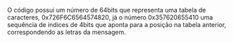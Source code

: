 O código possui um número de 64bits que representa uma tabela de caracteres, 0x726F6C6564574820, já o número 0x357620655410  uma sequência de indices de 4bits que aponta para a posição na tabela anterior, correspondendo as letras da mensagem.
